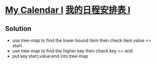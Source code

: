 # [My Calendar I](https://leetcode.com/problems/my-calendar-i) [我的日程安排表 I](https://leetcode-cn.com/problems/my-calendar-i)

## Solution
* use tree-map to find the lower bound item then check item.value <= start
* use tree-map to find the higher key then check key >= end
* put key:start,value:end into tree-map
